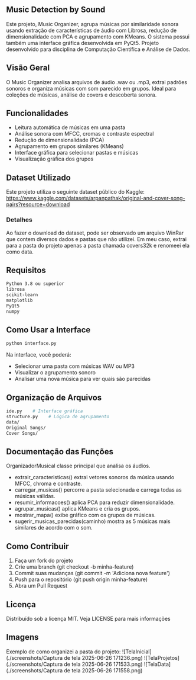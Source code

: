 ## Music Detection by Sound
Este projeto, Music Organizer, agrupa músicas por similaridade sonora usando extração de características de áudio com
Librosa, redução de dimensionalidade com PCA e agrupamento com KMeans. O sistema possui também
uma interface gráfica desenvolvida em PyQt5. Projeto desenvolvido para disciplina de Computação Científica e Análise de Dados.

## Visão Geral
O Music Organizer analisa arquivos de áudio .wav ou .mp3, extrai padrões sonoros e organiza músicas com som
parecido em grupos. Ideal para coleções de músicas, análise de covers e descoberta sonora.

## Funcionalidades
- Leitura automática de músicas em uma pasta
- Análise sonora com MFCC, cromas e contraste espectral
- Redução de dimensionalidade (PCA)
- Agrupamento em grupos similares (KMeans)
- Interface gráfica para selecionar pastas e músicas
- Visualização gráfica dos grupos

## Dataset Utilizado

Este projeto utiliza o seguinte dataset público do Kaggle: https://www.kaggle.com/datasets/arpanpathak/original-and-cover-song-pairs?resource=download

### Detalhes

Ao fazer o download do dataset, pode ser observado um arquivo WinRar que contem diversos dados e pastas que não utilizei. Em meu caso, extrai para a pasta do projeto apenas a pasta chamada covers32k e renomeei ela como data.
  
## Requisitos
```bash
Python 3.8 ou superior
librosa
scikit-learn
matplotlib
PyQt5
numpy
```

## Como Usar a Interface
```bash
python interface.py
```
Na interface, você poderá:
- Selecionar uma pasta com músicas WAV ou MP3
- Visualizar o agrupamento sonoro
- Analisar uma nova música para ver quais são parecidas

## Organização de Arquivos
 ```bash
 ide.py    # Interface gráfica
 structure.py    # Lógica de agrupamento
 data/
 Original Songs/
 Cover Songs/
```
 
## Documentação das Funções
OrganizadorMusical classe principal que analisa os áudios.
- extrair_caracteristicas() extrai vetores sonoros da música usando MFCC, chroma e contraste.
- carregar_musicas() percorre a pasta selecionada e carrega todas as músicas válidas.
- resumir_informacoes() aplica PCA para reduzir dimensionalidade.
- agrupar_musicas() aplica KMeans e cria os grupos.
- mostrar_mapa() exibe gráfico com os grupos de músicas.
- sugerir_musicas_parecidas(caminho) mostra as 5 músicas mais similares de acordo com o som.

## Como Contribuir
1. Faça um fork do projeto
2. Crie uma branch (git checkout -b minha-feature)
3. Commit suas mudanças (git commit -m 'Adiciona nova feature')
4. Push para o repositório (git push origin minha-feature)
5. Abra um Pull Request

## Licença
Distribuído sob a licença MIT. Veja LICENSE para mais informações

## Imagens
Exemplo de como organizei a pasta do projeto:
![TelaInicial](./screenshots/Captura de tela 2025-06-26 171236.png)
![TelaProjetos](./screenshots/Captura de tela 2025-06-26 171533.png)
![TelaData](./screenshots/Captura de tela 2025-06-26 171558.png)
